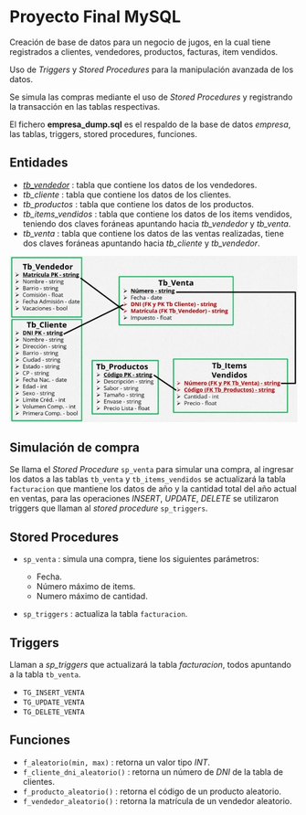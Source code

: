 # Proyecto Final MySQL

Creación de base de datos para un negocio de jugos, en la cual tiene registrados a clientes, vendedores, productos, facturas, item vendidos.

Uso de *Triggers* y *Stored Procedures* para la manipulación avanzada de los datos.

Se simula las compras mediante el uso de *Stored Procedures* y registrando la transacción en las tablas respectivas.

El fichero **empresa_dump.sql** es el respaldo de la base de datos *empresa*, las tablas, triggers, stored procedures, funciones.

## Entidades

* *[tb_vendedor](sql_codigos.md)*  :  tabla que contiene los datos de los vendedores.
* *tb_cliente*  :  tabla que contiene los datos de los clientes.
* *tb_productos*  : tabla que contiene los datos de los productos.
* *tb_items_vendidos*  :  tabla que contiene los datos de los items vendidos, teniendo dos claves foráneas apuntando hacia *tb_vendedor* y *tb_venta*.
* *tb_venta*  : tabla que contiene los datos de las ventas realizadas, tiene dos claves foráneas apuntando hacia *tb_cliente* y *tb_vendedor*.


![](Diagrama_proyecto_empresa.png)


## Simulación de compra

Se llama el *Stored Procedure* `sp_venta` para simular una compra, al ingresar los datos a las tablas `tb_venta` y `tb_items_vendidos` se actualizará la tabla `facturacion` que mantiene los datos de año y la cantidad total del año actual en ventas, para las operaciones *INSERT*, *UPDATE*, *DELETE* se utilizaron triggers que llaman al *stored procedure* `sp_triggers`.


## Stored Procedures

* `sp_venta`  :  simula una compra, tiene los siguientes parámetros:
    * Fecha.
    * Número máximo de items.
    * Numero máximo de cantidad.

* `sp_triggers`  :  actualiza la tabla `facturacion`.


## Triggers

Llaman a *sp_triggers* que actualizará la tabla *facturacion*, todos apuntando a la tabla `tb_venta`.

* `TG_INSERT_VENTA`
* `TG_UPDATE_VENTA`
* `TG_DELETE_VENTA`


## Funciones

* `f_aleatorio(min, max)`  : retorna un valor tipo *INT*.
* `f_cliente_dni_aleatorio()`  : retorna un número de *DNI* de la tabla de clientes.
* `f_producto_aleatorio()`  : retorna el código de un producto aleatorio.
* `f_vendedor_aleatorio()`  : retorna la matrícula de un vendedor aleatorio.
